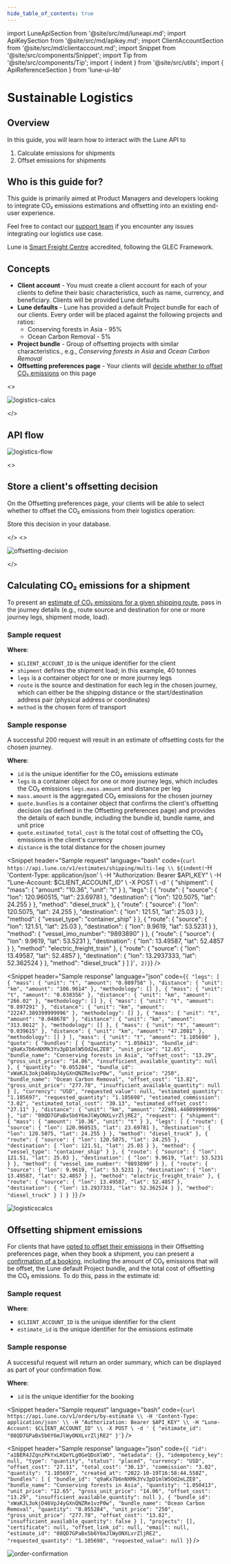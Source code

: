 ```yaml
---
hide_table_of_contents: true
---
```


import LuneApiSection from '@site/src/md/luneapi.md';
import ApiKeySection from '@site/src/md/apikey.md';
import ClientAccountSection from '@site/src/md/clientaccount.md';
import Snippet  from '@site/src/components/Snippet';
import Tip from '@site/src/components/Tip';
import { indent } from '@site/src/utils';
import { ApiReferenceSection } from 'lune-ui-lib'

# Sustainable Logistics

<div className="sections">

<ApiReferenceSection>
<div className="paragraphSections">

<div>

<LuneApiSection />

</div>

<div>

## Overview

In this guide, you will learn how to interact with the Lune API to

1.  Calculate emissions for shipments
2.  Offset emissions for shipments

</div>

<div>

## Who is this guide for?

This guide is primarily aimed at Product Managers and developers looking
to integrate CO₂ emissions estimations and offsetting into an existing end-user experience.

Feel free to contact our [support team](mailto:support@lune.com) if you encounter any issues integrating our logistics use case.

<Tip>

Lune is [Smart Freight Centre](https://www.notion.so/luneco/Shipping-Emission-Calculations-f591e8b57c72421ebb4790a88ef8d0e9) accredited, following the GLEC Framework.

</Tip>

</div>
<div>

## Concepts

- **Client account** - You must create a client account for each of your clients to define their basic characteristics, such as name, currency, and beneficiary.  Clients will be provided Lune defaults
- **Lune defaults** - Lune has provided a default Project bundle for each of our clients.  Every order will be placed against the following projects and ratios:
  - Conserving forests in Asia - 95%
  - Ocean Carbon Removal - 5%
- **Project bundle** - Group of offsetting projects with similar characteristics., e.g., _Conserving forests in Asia_ and _Ocean Carbon Removal_
- **Offsetting preferences page** - Your clients will [decide whether to offset CO₂ emissions](#store-a-clients-offsetting-decision) on this page

</div>
</div>
<>

![logistics-calcs](/img/logistics-calcs.png)

</>
</ApiReferenceSection>

<div>

## API flow

![logistics-flow](/img/logistics-apiflow.png)

</div>


<ApiKeySection />

<ClientAccountSection />


<ApiReferenceSection>
<>

## Store a client's offsetting decision

On the Offsetting preferences page, your clients will be able to select whether to offset the CO₂ emissions from their logistics operation:

Store this decision in your database.

</>
<>


![offsetting-decision](/img/logistics-offsettingdecision.png)

</>
</ApiReferenceSection>

<ApiReferenceSection>

<div className="paragraphSections">

<div>

## Calculating CO₂ emissions for a shipment


To present an [estimate of CO₂ emissions for a given shipping route](/resources/emission-estimates/create-multi-leg-shipping-estimate), pass in the journey details (e.g., route source and destination for one or more journey legs, shipment mode, load).

</div>
<div>


### Sample request


**Where**:

- `$CLIENT_ACCOUNT_ID` is the unique identifier for the client
- `shipment` defines the shipment load; in this example, 40 tonnes
- `legs` is a container object for one or more journey legs
- `route` is the source and destination for each leg in the chosen journey, which can either be the shipping distance or the start/destination address pair (physical address or coordinates)
- `method` is the chosen form of transport

</div>
<div>

### Sample response

A successful 200 request will result in an estimate of offsetting costs for the chosen journey.


**Where**:

- `id` is the unique identifier for the CO₂ emissions estimate
- `legs` is a container object for one or more journey legs, which includes the CO₂ emissions `legs.mass.amount` and distance per leg
- `mass.amount` is the aggregated CO₂ emissions for the chosen journey
- `quote.bundles` is a container object that confirms the client's offsetting decision (as defined in the Offsetting preferences page) and provides the details of each bundle, including the bundle id, bundle name, and unit price
- `quote.estimated_total_cost` is the total cost of offsetting the CO₂ emissions in the client's currency
- `distance` is the total distance for the chosen journey

</div>
</div>

<div className="miniSections">

<Snippet
    header="Sample request"
    language="bash"
    code={`curl https://api.lune.co/v1/estimates/shipping/multi-leg \\
${indent(`-H 'Content-Type: application/json' \\
-H "Authorization: Bearer $API_KEY" \\
-H "Lune-Account: $CLIENT_ACCOUNT_ID" \\
-X POST \\
-d '
{
  "shipment": {
    "mass": {
      "amount": "10.36",
      "unit": "t"
    }
  },
  "legs": [
    {
      "route": {
        "source": {
          "lon": 120.960515,
          "lat": 23.69781
        },
        "destination": {
          "lon": 120.5075,
          "lat": 24.255
        }
      },
      "method": "diesel_truck"
    },
    {
      "route": {
        "source": {
          "lon": 120.5075,
          "lat": 24.255
        },
        "destination": {
          "lon": 121.51,
          "lat": 25.03
        }
      },
      "method": {
        "vessel_type": "container_ship"
      }
    },
    {
      "route": {
        "source": {
          "lon": 121.51,
          "lat": 25.03
        },
        "destination": {
          "lon": 9.9619,
          "lat": 53.5231
        }
      },
      "method": {
        "vessel_imo_number": "9893890"
      }
    },
    {
      "route": {
        "source": {
          "lon": 9.9619,
          "lat": 53.5231
        },
        "destination": {
          "lon": 13.49587,
          "lat": 52.4857
        }
      },
      "method": "electric_freight_train"
    },
    {
      "route": {
        "source": {
          "lon": 13.49587,
          "lat": 52.4857
        },
        "destination": {
          "lon": 13.2937333,
          "lat": 52.362524
        }
      },
      "method": "diesel_truck"
    }
  ]
}'`, 2)}`}
/>

<Snippet
    header="Sample response"
    language="json"
    code={`{
  "legs": [
    {
      "mass": {
        "unit": "t",
        "amount": "0.089758"
      },
      "distance": {
        "unit": "km",
        "amount": "106.9614"
      },
      "methodology": []
    },
    {
      "mass": {
        "unit": "t",
        "amount": "0.030356"
      },
      "distance": {
        "unit": "km",
        "amount": "266.02"
      },
      "methodology": []
    },
    {
      "mass": {
        "unit": "t",
        "amount": "0.897291"
      },
      "distance": {
        "unit": "km",
        "amount": "22247.389399999996"
      },
      "methodology": []
    },
    {
      "mass": {
        "unit": "t",
        "amount": "0.048678"
      },
      "distance": {
        "unit": "km",
        "amount": "313.8612"
      },
      "methodology": []
    },
    {
      "mass": {
        "unit": "t",
        "amount": "0.039615"
      },
      "distance": {
        "unit": "km",
        "amount": "47.2081"
      },
      "methodology": []
    }
  ],
  "mass": {
    "unit": "t",
    "amount": "1.105698"
  },
  "quote": {
    "bundles": [
      {
        "quantity": "1.050413",
        "bundle_id": "q9aKx7b6nNXMk3Yv3pD1mlW5Od2eLZE8",
        "unit_price": "12.65",
        "bundle_name": "Conserving forests in Asia",
        "offset_cost": "13.29",
        "gross_unit_price": "14.06",
        "insufficient_available_quantity": null
      },
      {
        "quantity": "0.055284",
        "bundle_id": "xWaKJL3okjD46VpJ4yGXnQNZRe1vzP0w",
        "unit_price": "250",
        "bundle_name": "Ocean Carbon Removal",
        "offset_cost": "13.82",
        "gross_unit_price": "277.78",
        "insufficient_available_quantity": null
      }
    ],
    "currency": "USD",
    "requested_value": null,
    "estimated_quantity": "1.105697",
    "requested_quantity": "1.105698",
    "estimated_commission": "3.02",
    "estimated_total_cost": "30.13",
    "estimated_offset_cost": "27.11"
  },
  "distance": {
    "unit": "km",
    "amount": "22981.440099999996"
  },
  "id": "08QD7GPaBx5b6Y6mJlWyONXLvrZljRE2",
  "request": {
    "shipment": {
      "mass": {
        "amount": "10.36",
        "unit": "t"
      }
    },
    "legs": [
      {
        "route": {
          "source": {
            "lon": 120.960515,
            "lat": 23.69781
          },
          "destination": {
            "lon": 120.5075,
            "lat": 24.255
          }
        },
        "method": "diesel_truck"
      },
      {
        "route": {
          "source": {
            "lon": 120.5075,
            "lat": 24.255
          },
          "destination": {
            "lon": 121.51,
            "lat": 25.03
          }
        },
        "method": {
          "vessel_type": "container_ship"
        }
      },
      {
        "route": {
          "source": {
            "lon": 121.51,
            "lat": 25.03
          },
          "destination": {
            "lon": 9.9619,
            "lat": 53.5231
          }
        },
        "method": {
          "vessel_imo_number": "9893890"
        }
      },
      {
        "route": {
          "source": {
            "lon": 9.9619,
            "lat": 53.5231
          },
          "destination": {
            "lon": 13.49587,
            "lat": 52.4857
          }
        },
        "method": "electric_freight_train"
      },
      {
        "route": {
          "source": {
            "lon": 13.49587,
            "lat": 52.4857
          },
          "destination": {
            "lon": 13.2937333,
            "lat": 52.362524
          }
        },
        "method": "diesel_truck"
      }
    ]
  }
    }`}
/>

![logisticscalcs](/img/logisticscalcs.png)

</div>
</ApiReferenceSection>

<ApiReferenceSection>
<div className="paragraphSections">

<div>

## Offsetting shipment emissions

For clients that have [opted to offset their emissions](#store-a-clients-offsetting-decision) in their Offsetting preferences page, when they book a shipment, you can present a [confirmation of a booking](/resources/orders/create-order-by-estimate), including the amount of CO₂ emissions that will be offset, the Lune default Project bundle, and the total cost of offsetting the CO₂ emissions.  To do this, pass in the estimate id:

</div>

<div>

### Sample request

**Where**:

- `$CLIENT_ACCOUNT_ID` is the unique identifier for the client
- `estimate_id` is the unique identifier for the emissions estimate

</div>
<div>

### Sample response

A successful request will return an order summary, which can be displayed as part of your confirmation flow.


**Where**:

- `id` is the unique identifier for the booking

</div>
</div>
<div className="miniSections">

<Snippet
    header="Sample request"
    language="bash"
    code={`curl https://api.lune.co/v1/orders/by-estimate \\
  -H 'Content-Type: application/json' \\
  -H "Authorization: Bearer $API_KEY" \\
  -H "Lune-Account: $CLIENT_ACCOUNT_ID" \\
  -X POST \
  -d '
  {
    "estimate_id": "08QD7GPaBx5b6Y6mJlWyONXLvrZljRE2"
  }'`}
/>


<Snippet
    header="Sample response"
    language="json"
    code={`{
  "id": "a1BER4JZqnzPkYxLKQeYLg0GeQDoXlWO",
  "metadata": {},
  "idempotency_key": null,
  "type": "quantity",
  "status": "placed",
  "currency": "USD",
  "offset_cost": "27.11",
  "total_cost": "30.13",
  "commission": "3.02",
  "quantity": "1.105697",
  "created_at": "2022-10-19T16:58:44.558Z",
  "bundles": [
    {
      "bundle_id": "q9aKx7b6nNXMk3Yv3pD1mlW5Od2eLZE8",
      "bundle_name": "Conserving forests in Asia",
      "quantity": "1.050413",
      "unit_price": "12.65",
      "gross_unit_price": "14.06",
      "offset_cost": "13.29",
      "insufficient_available_quantity": null
    },
    {
      "bundle_id": "xWaKJL3okjD46VpJ4yGXnQNZRe1vzP0w",
      "bundle_name": "Ocean Carbon Removal",
      "quantity": "0.055284",
      "unit_price": "250",
      "gross_unit_price": "277.78",
      "offset_cost": "13.82",
      "insufficient_available_quantity": false
    }
  ],
  "projects": [],
  "certificate": null,
  "offset_link_id": null,
  "email": null,
  "estimate_id": "08QD7GPaBx5b6Y6mJlWyONXLvrZljRE2",
  "requested_quantity": "1.105698",
  "requested_value": null
}`}
/>

![order-confirmation](/img/logistics-confirmation.png)

</div>
</ApiReferenceSection>

</div>
